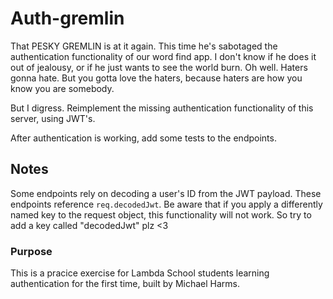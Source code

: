 # Auth-gremlin

That PESKY GREMLIN is at it again. This time he's sabotaged the authentication functionality of our word find app. I don't know if he does it out of jealousy, or if he just wants to see the world burn. Oh well. Haters gonna hate. But you gotta love the haters, because haters are how you know you are somebody.

But I digress. Reimplement the missing authentication functionality of this server, using JWT's.

After authentication is working, add some tests to the endpoints.

## Notes

Some endpoints rely on decoding a user's ID from the JWT payload. These endpoints reference `req.decodedJwt`. Be aware that if you apply a differently named key to the request object, this functionality will not work. So try to add a key called "decodedJwt" plz <3

### Purpose

This is a pracice exercise for Lambda School students learning authentication for the first time, built by Michael Harms.


